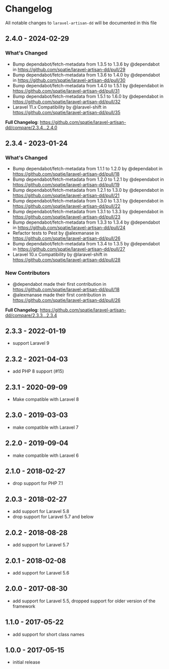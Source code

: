 # Changelog

All notable changes to `laravel-artisan-dd` will be documented in this file

## 2.4.0 - 2024-02-29

### What's Changed

* Bump dependabot/fetch-metadata from 1.3.5 to 1.3.6 by @dependabot in https://github.com/spatie/laravel-artisan-dd/pull/29
* Bump dependabot/fetch-metadata from 1.3.6 to 1.4.0 by @dependabot in https://github.com/spatie/laravel-artisan-dd/pull/30
* Bump dependabot/fetch-metadata from 1.4.0 to 1.5.1 by @dependabot in https://github.com/spatie/laravel-artisan-dd/pull/31
* Bump dependabot/fetch-metadata from 1.5.1 to 1.6.0 by @dependabot in https://github.com/spatie/laravel-artisan-dd/pull/32
* Laravel 11.x Compatibility by @laravel-shift in https://github.com/spatie/laravel-artisan-dd/pull/35

**Full Changelog**: https://github.com/spatie/laravel-artisan-dd/compare/2.3.4...2.4.0

## 2.3.4 - 2023-01-24

### What's Changed

- Bump dependabot/fetch-metadata from 1.1.1 to 1.2.0 by @dependabot in https://github.com/spatie/laravel-artisan-dd/pull/18
- Bump dependabot/fetch-metadata from 1.2.0 to 1.2.1 by @dependabot in https://github.com/spatie/laravel-artisan-dd/pull/19
- Bump dependabot/fetch-metadata from 1.2.1 to 1.3.0 by @dependabot in https://github.com/spatie/laravel-artisan-dd/pull/21
- Bump dependabot/fetch-metadata from 1.3.0 to 1.3.1 by @dependabot in https://github.com/spatie/laravel-artisan-dd/pull/22
- Bump dependabot/fetch-metadata from 1.3.1 to 1.3.3 by @dependabot in https://github.com/spatie/laravel-artisan-dd/pull/23
- Bump dependabot/fetch-metadata from 1.3.3 to 1.3.4 by @dependabot in https://github.com/spatie/laravel-artisan-dd/pull/24
- Refactor tests to Pest by @alexmanase in https://github.com/spatie/laravel-artisan-dd/pull/26
- Bump dependabot/fetch-metadata from 1.3.4 to 1.3.5 by @dependabot in https://github.com/spatie/laravel-artisan-dd/pull/27
- Laravel 10.x Compatibility by @laravel-shift in https://github.com/spatie/laravel-artisan-dd/pull/28

### New Contributors

- @dependabot made their first contribution in https://github.com/spatie/laravel-artisan-dd/pull/18
- @alexmanase made their first contribution in https://github.com/spatie/laravel-artisan-dd/pull/26

**Full Changelog**: https://github.com/spatie/laravel-artisan-dd/compare/2.3.3...2.3.4

## 2.3.3 - 2022-01-19

- support Laravel 9

## 2.3.2 - 2021-04-03

- add PHP 8 support (#15)

## 2.3.1 - 2020-09-09

- Make compatible with Laravel 8

## 2.3.0 - 2019-03-03

- make compatible with Laravel 7

## 2.2.0 - 2019-09-04

- make compatible with Laravel 6

## 2.1.0 - 2018-02-27

- drop support for PHP 7.1

## 2.0.3 - 2018-02-27

- add support for Laravel 5.8
- drop support for Laravel 5.7 and below

## 2.0.2 - 2018-08-28

- add support for Laravel 5.7

## 2.0.1 - 2018-02-08

- add support for Laravel 5.6

## 2.0.0 - 2017-08-30

- add support for Laravel 5.5, dropped support for older version of the framework

## 1.1.0 - 2017-05-22

- add support for short class names

## 1.0.0 - 2017-05-15

- initial release
